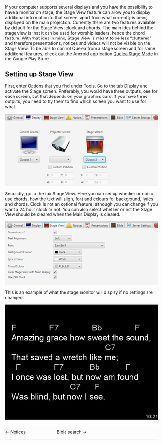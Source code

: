 If your computer supports several displays and you have the possibility
to have a monitor on stage, the Stage View feature can allow you to
display additional information to that screen, apart from what currently
is being displayed on the main projection. Currently there are two
features available by default for the Stage View: clock and chords. The
main idea behind the stage view is that it can be used for worship
leaders, hence the chord feature. With that idea in mind, Stage View is
meant to be less “cluttered” and therefore presentations, notices and
videos will not be visible on the Stage View. To be able to control
Quelea from a stage screen and for some additional features, check out
the Android application [Quelea Stage
Mode](https://play.google.com/store/apps/details?id=org.quelea.stagemode)
in the Google Play Store.

## Setting up Stage View

First, enter Options that you find under Tools. Go to the tab Display
and activate the Stage screen. Preferably, you would have three outputs,
one for each screen, but that depends on your graphics card. If you have
three outputs, you need to try them to find which screen you want to use
for what.

![](Quelea_manual-e-064.png)

Secondly, go to the tab Stage View. Here you can set up whether or not
to use chords, how the text will align, font and colours for background,
lyrics and chords. Clock is not an optional feature, although you can
change if you want a 24 hour clock or not. You can also select whether
or not the Stage View should be cleared when the Main Display is
cleared.

![](Quelea_manual-e-065.png)

This is an example of what the stage monitor will display if no settings
are changed.

![](Quelea_manual-e-066.png)

-----



[← Notices](Notices.md "Notices") &nbsp;&nbsp;&nbsp;&nbsp;&nbsp;&nbsp;&nbsp;&nbsp;&nbsp;&nbsp;&nbsp;&nbsp;&nbsp;&nbsp;&nbsp;&nbsp;&nbsp;&nbsp;&nbsp;&nbsp;&nbsp;&nbsp;&nbsp;&nbsp; [Bible
search →](Bible_search.md "Bible search")

---
